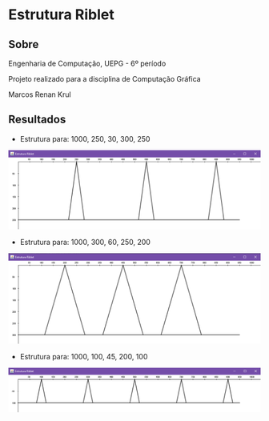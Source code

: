 # Estrutura Riblet

## Sobre

Engenharia de Computação, UEPG - 6º período

Projeto realizado para a disciplina de Computação Gráfica

Marcos Renan Krul

## Resultados

* Estrutura para: 1000, 250, 30, 300, 250

![Exemplo 01](https://github.com/MarcosKrul/riblet/blob/master/tmp/images/example01.png)

* Estrutura para: 1000, 300, 60, 250, 200

![Exemplo 01](https://github.com/MarcosKrul/riblet/blob/master/tmp/images/example02.png)

* Estrutura para: 1000, 100, 45, 200, 100

![Exemplo 01](https://github.com/MarcosKrul/riblet/blob/master/tmp/images/example03.png)
